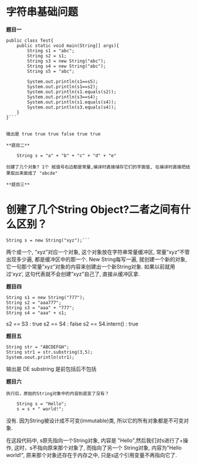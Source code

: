 # 字符串基础问题

**题目一**
```
public class Test{
    public static void main(String[] args){
        String s1 = "abc";
        String s2 = s1;
        String s3 = new String("abc");
        String s4 = new String("abc");
        String s5 = "abc";

        System.out.println(s1==s5);
        System.out.println(s1==s2);
        System.out.println(s1.equals(s2));
        System.out.println(s3==s4);
        System.out.println(s1.equals(s4));
        System.out.println(s3.equals(s4));
    }
}```


输出是 true true true false true true

**题目二**

    String s = "a" + "b" + "c" + "d" + "e"

创建了几个对象? 1个 赋值号右边都是常量,编译时直接储存它们的字面值, 在编译时直接把结果取出来面成了 "abcde"

**题目三**

```
# 创建了几个String Object?二者之间有什么区别？

    String s = new String("xyz");```

两个或一个,
”xyz”对应一个对象,
这个对象放在字符串常量缓冲区,
常量”xyz”不管出现多少遍,
都是缓冲区中的那一个.
New String每写一遍,
就创建一个新的对象,
它一句那个常量”xyz”对象的内容来创建出一个新String对象.
如果以前就用过’xyz’,
这句代表就不会创建”xyz”自己了,
直接从缓冲区拿.

**题目四**

    String s1 = new String("777");
    String s2 = "aaa777";
    String s3 = "aaa" + "777";
    String s4 = "aaa" + s1;

s2 == S3 : true
s2 == S4 : false
s2 == S4.intern() : true


**题目五**

    String str = "ABCDEFGH";
    String str1 = str.substring(3,5);
    System.oout.println(str1);

输出是 DE substring 是前包括后不包括

**题目六**

    执行后，原始的String对象中的内容到底变了没有？

        String s = "Hello";
        s = s + " world!";

没有.
因为String被设计成不可变(immutable)类,
所以它的所有对象都是不可变对象.

在这段代码中,
s原先指向一个String对象,
内容是 "Hello",然后我们对s进行了+操作,
这时，s不指向原来那个对象了,
而指向了另一个 String对象,
内容为"Hello world!",
原来那个对象还存在于内存之中,
只是s这个引用变量不再指向它了.
